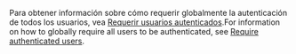 <span data-ttu-id="fa7ef-101">Para obtener información sobre cómo requerir globalmente la autenticación de todos los usuarios, vea [Requerir usuarios autenticados](xref:security/authorization/secure-data#rau).</span><span class="sxs-lookup"><span data-stu-id="fa7ef-101">For information on how to globally require all users to be authenticated, see [Require authenticated users](xref:security/authorization/secure-data#rau).</span></span>